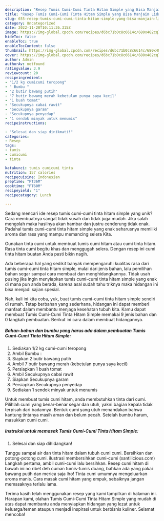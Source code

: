 ```yaml
---
description: "Resep Tumis Cumi-Cumi Tinta Hitam Simple yang Bisa Manjain Lidah"
title: "Resep Tumis Cumi-Cumi Tinta Hitam Simple yang Bisa Manjain Lidah"
slug: 655-resep-tumis-cumi-cumi-tinta-hitam-simple-yang-bisa-manjain-lidah
category: Uncategorized
date: 2022-11-20T10:11:26.315Z
image: https://img-global.cpcdn.com/recipes/d6bc71b0c8c6614c/680x482cq70/tumis-cumi-cumi-tinta-hitam-simple-foto-resep-utama.jpg
hideToc: false
enableToc: true
enableTocContent: false
thumbnail: https://img-global.cpcdn.com/recipes/d6bc71b0c8c6614c/680x482cq70/tumis-cumi-cumi-tinta-hitam-simple-foto-resep-utama.jpg
cover: https://img-global.cpcdn.com/recipes/d6bc71b0c8c6614c/680x482cq70/tumis-cumi-cumi-tinta-hitam-simple-foto-resep-utama.jpg
author: Admin
authorAv: notfound
ratingvalue: 3.9
reviewcount: 20
recipeingredient:
- "1/2 kg cumicumi teropong"
- " Bumbu "
- "2 butir bawang putih"
- "7 butir bawang merah kebetulan punya saya kecil"
- "1 buah tomat"
- "Secukupnya cabai rawit"
- "Secukupnya garam"
- "Secukupnya penyedap"
- "1 sendok minyak untuk menumis"
recipeinstructions:

- "Selesai dan siap dinikmati!"
categories:
- Resep
tags:
- tumis
- cumicumi
- tinta

katakunci: tumis cumicumi tinta 
nutrition: 157 calories
recipecuisine: Indonesian
preptime: "PT36M"
cooktime: "PT60M"
recipeyield: "1"
recipecategory: Lunch

---
```





Sedang mencari ide resep tumis cumi-cumi tinta hitam simple yang unik? Cara membuatnya sangat tidak susah dan tidak juga mudah. Jika salah mengolah maka hasilnya akan hambar dan justru cenderung tidak enak. Padahal tumis cumi-cumi tinta hitam simple yang enak seharusnya memiliki aroma dan rasa yang mampu memancing selera Kita.





Gunakan tinta cumi untuk membuat tumis cumi hitam atau cumi tinta hitam. Rasa tinta cumi begitu khas dan menggugah selera. Dengan resep ini cumi tinta hitam buatan Anda pasti bikin nagih.

Ada beberapa hal yang sedikit banyak mempengaruhi kualitas rasa dari tumis cumi-cumi tinta hitam simple, mulai dari jenis bahan, lalu pemilihan bahan segar sampai cara membuat dan menghidangkannya. Tidak usah pusing jika ingin menyiapkan tumis cumi-cumi tinta hitam simple yang enak di mana pun anda berada, karena asal sudah tahu triknya maka hidangan ini bisa menjadi sajian spesial.






Nah, kali ini kita coba, yuk, buat tumis cumi-cumi tinta hitam simple sendiri di rumah. Tetap berbahan yang sederhana, hidangan ini dapat memberi manfaat dalam membantu menjaga kesehatan tubuh kita. Kamu dapat membuat Tumis Cumi-Cumi Tinta Hitam Simple memakai 9 jenis bahan dan 0 langkah pembuatan. Berikut ini cara dalam membuat hidangannya.

<!--inarticleads1-->

##### Bahan-bahan dan bumbu yang harus ada dalam pembuatan Tumis Cumi-Cumi Tinta Hitam Simple:

1. Sediakan 1/2 kg cumi-cumi teropong
1. Ambil  Bumbu :
1. Siapkan 2 butir bawang putih
1. Ambil 7 butir bawang merah (kebetulan punya saya kecil)
1. Persiapkan 1 buah tomat
1. Ambil Secukupnya cabai rawit
1. Siapkan Secukupnya garam
1. Persiapkan Secukupnya penyedap
1. Sediakan 1 sendok minyak untuk menumis


Untuk membuat tumis cumi hitam, anda membutuhkan tinta dari cumi. Pilihlah cumi yang benar-benar segar dan utuh, yakni bagian kepala tidak terpisah dari badannya. Bentuk cumi yang utuh menandakan bahwa kantung tintanya masih aman dan belum pecah. Setelah bumbu harum, masukkan cumi cumi. 

<!--inarticleads2-->

##### Instruksi untuk memasak Tumis Cumi-Cumi Tinta Hitam Simple:


1. Selesai dan siap dihidangkan!

Tunggu sampai air dan tinta hitam dalam tubuh cumi cumi. Bersihkan dan potong-potong cumi. ilustrasi membersihkan cumi-cumi (xantilicious.com) Langkah pertama, ambil cumi-cumi lalu bersihkan. Resep cumi hitam di bawah ini no ribet deh cuman tumis-tumis doang, bahkan ada yang pakai bawang putih dan merica saja lho! Tinta cumi umumnya mengeluarkan aroma manis. Cara masak cumi hitam yang empuk, sebaiknya jangan memasaknya terlalu lama. 

Terima kasih telah menggunakan resep yang kami tampilkan di halaman ini. Harapan kami, olahan Tumis Cumi-Cumi Tinta Hitam Simple yang mudah di atas dapat membantu anda menyiapkan hidangan yang lezat untuk keluarga/teman ataupun menjadi inspirasi untuk berbisnis kuliner. Selamat mencoba!
